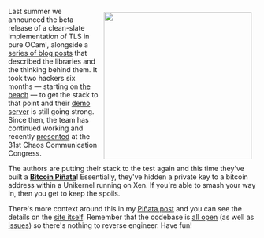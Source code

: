 <a href="http://ownme.ipredator.se/"><img src="http://amirchaudhry.com/images/btc-pinata/btc-pinata.png" style="float:right; padding: 10px" width="300px" /></a>

Last summer we announced the beta release of a clean-slate implementation of
TLS in pure OCaml, alongside a [series of blog posts][om-tls] that described
the libraries and the thinking behind them.  It took two hackers six months
— starting on [the beach][mirleft-map] —  to get the stack to that point and
their [demo server][tls-demo] is still going strong. Since then, the team has
continued working and recently [presented][31c3] at the 31st Chaos
Communication Congress.

The authors are putting their stack to the test again and this time they've
built a **[Bitcoin Piñata][tls-pinata]**! Essentially, they've hidden a
private key to a bitcoin address within a Unikernel running on Xen. If you're
able to smash your way in, then you get to keep the spoils.

There's more context around this in my [Piñata post][ac-post] and you can see
the details on the [site itself][tls-pinata]. Remember that the codebase is
[all open][mirleft] (as well as [issues][tls-issues]) so there's nothing to
reverse engineer. Have fun!


[om-tls]: http://openmirage.org/blog/introducing-ocaml-tls
[mirleft-map]: https://goo.gl/maps/GpcQs
[tls-demo]: https://tls.openmirage.org
[31c3]: http://media.ccc.de/browse/congress/2014/31c3_-_6443_-_en_-_saal_2_-_201412271245_-_trustworthy_secure_modular_operating_system_engineering_-_hannes_-_david_kaloper.html#video
[tls-pinata]: http://ownme.ipredator.se
[ac-post]: http://amirchaudhry.com/bitcoin-pinata/
[mirleft]: https://github.com/mirleft/
[tls-issues]: https://github.com/mirleft/ocaml-tls/issues?q=label%3A%22security+concern%22+
